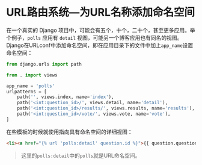 # URL路由系统—为URL名称添加命名空间

在一个真实的 Django 项目中，可能会有五个，十个，二十个，甚至更多应用。举个例子，`polls` 应用有 `detail` 视图，可能另一个博客应用也有同名的视图。Django在URLconf中添加命名空间，即在应用目录下的文件中加上`app_name`设置命名空间：

```python
from django.urls import path

from . import views

app_name = 'polls'
urlpatterns = [
    path('', views.index, name='index'),
    path('<int:question_id>/', views.detail, name='detail'),
    path('<int:question_id>/results/', views.results, name='results'),
    path('<int:question_id>/vote/', views.vote, name='vote'),
]
```

在些模板的时候就使用指向具有命名空间的详细视图：

```html
<li><a href="{% url 'polls:detail' question.id %}">{{ question.question_text }}</a></li>
```

> 这里的`polls:detail`中的`polls`就是URL命名空间。

